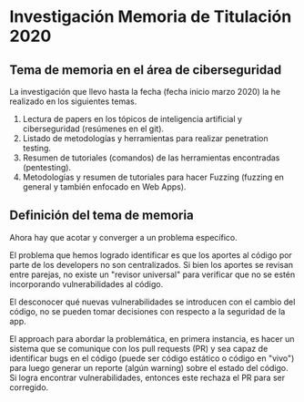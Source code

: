 # Investigación Memoria de Titulación 2020

## Tema de memoria en el área de ciberseguridad

La investigación que llevo hasta la fecha (fecha inicio marzo 2020) la he realizado en los siguientes temas.

1. Lectura de papers en los tópicos de inteligencia artificial y ciberseguridad (resúmenes en el git).
2. Listado de metodologías y herramientas para realizar penetration testing.
3. Resumen de tutoriales (comandos) de las herramientas encontradas (pentesting).
4. Metodologías y resumen de tutoriales para hacer Fuzzing (fuzzing en general y también enfocado en Web Apps).

## Definición del tema de memoria
Ahora hay que acotar y converger a un problema específico.

El problema que hemos logrado identificar es que los aportes al código por parte de los developers no son centralizados. Si bien los aportes se revisan entre parejas, no existe un "revisor universal" para verificar que no se estén incorporando vulnerabilidades al código.

El desconocer qué nuevas vulnerabilidades se introducen con el cambio del código, no se pueden tomar decisiones con respecto a la seguridad de la app.

El approach para abordar la problemática, en primera instancia, es hacer un sistema que se comunique con los pull requests (PR) y sea capaz de identificar bugs en el código (puede ser código estático o código en "vivo") para luego generar un reporte (algún warning) sobre el estado del código. Si logra encontrar vulnerabilidades, entonces este rechaza el PR para ser corregido.
